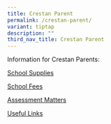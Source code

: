 ```yaml
---
title: Crestan Parent
permalink: /crestan-parent/
variant: tiptap
description: ""
third_nav_title: Crestan Parent
---
```

<p>Information for Crestan Parents:</p>
<p><a href="https://www.crestsec.edu.sg/i-am-a/crestan/school-supplies/" rel="noopener noreferrer nofollow" target="_blank">School Supplies</a>
</p>
<p><a href="https://www.crestsec.edu.sg/info-at-crest/fees/" rel="noopener noreferrer nofollow" target="_blank">School Fees</a>
</p>
<p><a href="https://www.crestsec.edu.sg/curriculum/assessment-matters/" rel="noopener noreferrer nofollow" target="_blank">Assessment Matters</a>
</p>
<p><a href="https://www.crestsec.edu.sg/info-at-crest/useful-links/parent/" rel="noopener noreferrer nofollow" target="_blank">Useful Links</a>
</p>